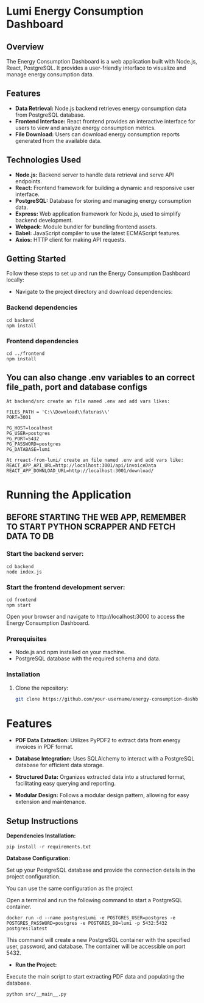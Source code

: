 # Lumi Energy Consumption Dashboard

## Overview

The Energy Consumption Dashboard is a web application built with Node.js, React, PostgreSQL. It provides a user-friendly interface to visualize and manage energy consumption data.

## Features

- **Data Retrieval:** Node.js backend retrieves energy consumption data from PostgreSQL database.
- **Frontend Interface:** React frontend provides an interactive interface for users to view and analyze energy consumption metrics.
- **File Download:** Users can download energy consumption reports generated from the available data.

## Technologies Used

- **Node.js:** Backend server to handle data retrieval and serve API endpoints.
- **React:** Frontend framework for building a dynamic and responsive user interface.
- **PostgreSQL:** Database for storing and managing energy consumption data.
- **Express:** Web application framework for Node.js, used to simplify backend development.
- **Webpack:** Module bundler for bundling frontend assets.
- **Babel:** JavaScript compiler to use the latest ECMAScript features.
- **Axios:** HTTP client for making API requests.

## Getting Started

Follow these steps to set up and run the Energy Consumption Dashboard locally:

- Navigate to the project directory and download dependencies:

### Backend dependencies
    cd backend
    npm install

### Frontend dependencies
    cd ../frontend
    npm install

## You can also change .env variables to an correct file_path, port and database configs
    At backend/src create an file named .env and add vars likes:

    FILES_PATH = 'C:\\Download\\faturas\\'
    PORT=3001

    PG_HOST=localhost
    PG_USER=postgres
    PG_PORT=5432
    PG_PASSWORD=postgres
    PG_DATABASE=lumi

    At rreact-from-lumi/ create an file named .env and add vars like:
    REACT_APP_API_URL=http://localhost:3001/api/invoiceData
    REACT_APP_DOWNLOAD_URL=http://localhost:3001/download/

# Running the Application

## BEFORE STARTING THE WEB APP, REMEMBER TO START PYTHON SCRAPPER AND FETCH DATA TO DB

### Start the backend server:
    cd backend
    node index.js

### Start the frontend development server:
    cd frontend
    npm start

Open your browser and navigate to http://localhost:3000 to access the Energy Consumption Dashboard.

### Prerequisites

- Node.js and npm installed on your machine.
- PostgreSQL database with the required schema and data.

### Installation

1. Clone the repository:

   ```bash
   git clone https://github.com/your-username/energy-consumption-dashboard.git

# Features


- **PDF Data Extraction:**
    Utilizes PyPDF2 to extract data from energy invoices in PDF format.

- **Database Integration:** 
    Uses SQLAlchemy to interact with a PostgreSQL database for efficient data storage.

- **Structured Data:** 
    Organizes extracted data into a structured format, facilitating easy querying and reporting.

- **Modular Design:** 
    Follows a modular design pattern, allowing for easy extension and maintenance.
## Setup Instructions


**Dependencies Installation:** 

    pip install -r requirements.txt

**Database Configuration:**

Set up your PostgreSQL database and provide the connection details in the project configuration.

You can use the same configuration as the project

Open a terminal and run the following command to start a PostgreSQL container.

    docker run -d --name postgresLumi -e POSTGRES_USER=postgres -e POSTGRES_PASSWORD=postgres -e POSTGRES_DB=lumi -p 5432:5432 postgres:latest

This command will create a new PostgreSQL container with the specified user, password, and database. The container will be accessible on port 5432.    

- **Run the Project:**

Execute the main script to start extracting PDF data and populating the database.

    python src/__main__.py
